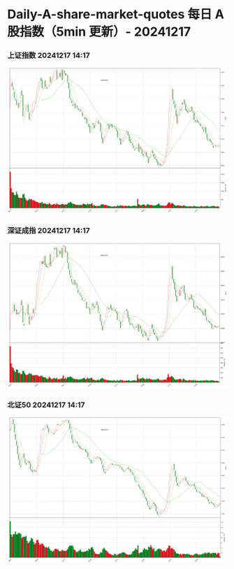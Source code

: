 
# Daily-A-share-market-quotes 每日 A 股指数（5min 更新）- 20241217

### 上证指数 20241217 14:17
![](./fig/2024/12/20241217-sh000001.png)

### 深证成指 20241217 14:17
![](./fig/2024/12/20241217-sz399001.png)

### 北证50 20241217 14:17
![](./fig/2024/12/20241217-bj899050.png)
